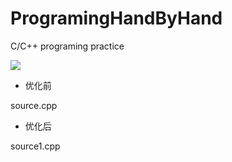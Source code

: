 # ProgramingHandByHand
C/C++ programing practice

![](http://upload-images.jianshu.io/upload_images/145902-dcc5d9bf49798dde.png?imageMogr2/auto-orient/strip%7CimageView2/2/w/1240)

- 优化前

source.cpp

- 优化后

source1.cpp


